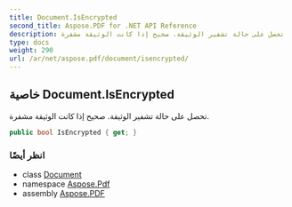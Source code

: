 ```yaml
---
title: Document.IsEncrypted
second_title: Aspose.PDF for .NET API Reference
description: خاصية الوثيقة. تحصل على حالة تشفير الوثيقة. صحيح إذا كانت الوثيقة مشفرة
type: docs
weight: 290
url: /ar/net/aspose.pdf/document/isencrypted/
---
```

## خاصية Document.IsEncrypted

تحصل على حالة تشفير الوثيقة. صحيح إذا كانت الوثيقة مشفرة.

```csharp
public bool IsEncrypted { get; }
```

### انظر أيضًا

* class [Document](../)
* namespace [Aspose.Pdf](../../../aspose.pdf/)
* assembly [Aspose.PDF](../../../)